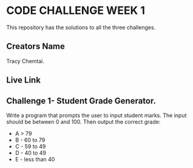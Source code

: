  # CODE CHALLENGE WEEK 1
 This repository has the solutions to all the three challenges.

## Creators Name
Tracy Chemtai.

## Live Link


## Challenge 1- Student Grade Generator.
Write a program that prompts the user to input student marks. The input should be between 0 and 100. Then output the correct grade:

- A > 79
- B - 60 to 79
- C - 59 to 49
- D - 40 to 49
- E - less than 40
